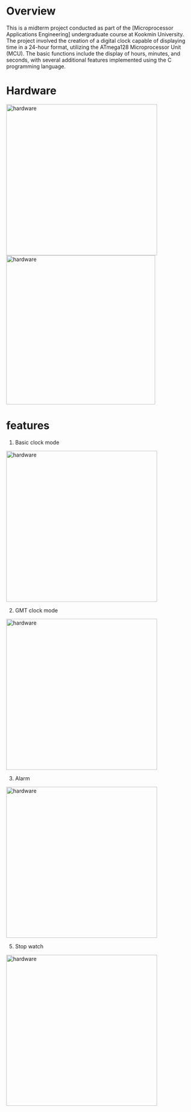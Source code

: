 # Overview
This is a midterm project conducted as part of the [Microprocessor Applications Engineering] undergraduate course at Kookmin University.\
The project involved the creation of a digital clock capable of displaying time in a 24-hour format, utilizing the ATmega128 Microprocessor Unit (MCU). The basic functions include the display of hours, minutes, and seconds, with several additional features implemented using the C programming language.

# Hardware
<img src="https://github.com/user-attachments/assets/32f45be1-6466-4e40-8693-d64d4c9f588f" alt="hardware" width="400"/>
<img src="https://github.com/user-attachments/assets/c0632031-16da-4de9-888e-484f4839bb52" alt="hardware" width="395"/>

# features
1. Basic clock mode
<img src="https://github.com/user-attachments/assets/98be3487-7b98-4bf4-a67e-2dc05ba9ae4f" alt="hardware" width="400"/>

2. GMT clock mode
<img src="https://github.com/user-attachments/assets/98be3487-7b98-4bf4-a67e-2dc05ba9ae4f" alt="hardware" width="400"/>

3. Alarm
<img src="https://github.com/user-attachments/assets/9be5fd8d-4180-412b-8e04-ca48895eab13" alt="hardware" width="400"/>

5. Stop watch
<img src="https://github.com/user-attachments/assets/a1408ea7-0bdf-4c70-86f7-5047f0fe0dd1" alt="hardware" width="400"/>
